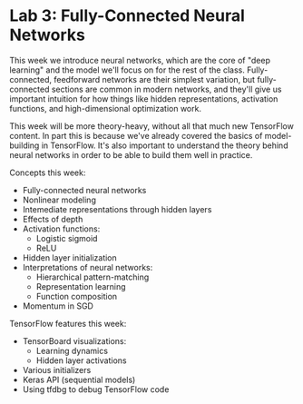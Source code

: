 # Lab 3: Fully-Connected Neural Networks
This week we introduce neural networks, which are the core of "deep learning" and the model we'll focus on for the rest of the class.
Fully-connected, feedforward networks are their simplest variation, but fully-connected sections are common in modern networks, and they'll give us important intuition for how things like hidden representations, activation functions, and high-dimensional optimization work.

This week will be more theory-heavy, without all that much new TensorFlow content.
In part this is because we've already covered the basics of model-building in TensorFlow.
It's also important to understand the theory behind neural networks in order to be able to build them well in practice.

Concepts this week:
 - Fully-connected neural networks
 - Nonlinear modeling
 - Intemediate representations through hidden layers
 - Effects of depth
 - Activation functions:
    - Logistic sigmoid
    - ReLU
 - Hidden layer initialization
 - Interpretations of neural networks:
    - Hierarchical pattern-matching
    - Representation learning
    - Function composition
 - Momentum in SGD

TensorFlow features this week:
 - TensorBoard visualizations:
    - Learning dynamics
    - Hidden layer activations
 - Various initializers
 - Keras API (sequential models)
 - Using tfdbg to debug TensorFlow code
